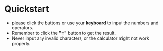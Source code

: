 # Quickstart

- please click the buttons or use your **keyboard** to input the numbers and operators.
- Remember to click the **"="** button to get the result.
- Never input any invalid characters, or the calculator might not work properly.